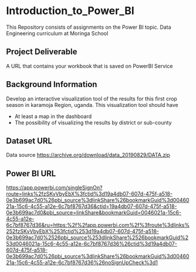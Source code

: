 # Introduction_to_Power_BI
This Repository consists of  assignments on the Power BI topic.  Data Engineering curriculum at Moringa School

## Project Deliverable
A URL that contains your workbook that is saved on PowerBI Service

## Background Information
Develop an interactive visualization tool of the results for this first crop season in karamoja Region, uganda. This visualization tool should have
* At least a map in the dashboard
* The possibility of visualizing the results by district or sub-county

## Dataset URL
 Data source https://archive.org/download/data_20190829/DATA.zip 
 
 ## Power BI URL
 https://app.powerbi.com/singleSignOn?route=links%2fzSKvVbyEbX%3fctid%3d19a4db07-607d-475f-a518-0e3b699ac7d0%26pbi_source%3dlinkShare%26bookmarkGuid%3d0046021a-15c6-4c55-a12e-6c7bf8767d36&ctid=19a4db07-607d-475f-a518-0e3b699ac7d0&pbi_source=linkShare&bookmarkGuid=0046021a-15c6-4c55-a12e-6c7bf8767d36&ru=https:%2f%2fapp.powerbi.com%2f%3froute%3dlinks%252fzSKvVbyEbX%253fctid%253d19a4db07-607d-475f-a518-0e3b699ac7d0%2526pbi_source%253dlinkShare%2526bookmarkGuid%253d0046021a-15c6-4c55-a12e-6c7bf8767d36%26ctid%3d19a4db07-607d-475f-a518-0e3b699ac7d0%26pbi_source%3dlinkShare%26bookmarkGuid%3d0046021a-15c6-4c55-a12e-6c7bf8767d36%26noSignUpCheck%3d1
 

